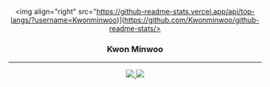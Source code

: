 
<!-- https://velog.io/@seondal/Github-Readme-%EA%BE%B8%EB%AF%B8%EA%B8%B0-%EC%B4%9D%EC%A0%95%EB%A6%AC#%EC%99%84%EC%84%B1 -->

<div align="center">
  
  <img align="right" src="https://github-readme-stats.vercel.app/api/top-langs/?username=Kwonminwoo)](https://github.com/Kwonminwoo/github-readme-stats/>
  
  ### Kwon Minwoo 
  
  ---
  
  <a href="https://github.com/Kwonminwoo">
    <img src="https://hits.seeyoufarm.com/api/count/incr/badge.svg?url=https%3A%2F%2Fgithub.com%2Fseondal&count_bg=%23000000&title_bg=%23000000&icon=github.svg&icon_color=%23E7E7E7&title=GitHub&edge_flat=false)"/>
  </a> 
 
  <a href="https://kwonminwoo.github.io/">
    <img src="https://img.shields.io/badge/StudyBlog-252A34?style=flat-square&logo=Storyblok&logoColor=white"/>
  </a>

  <br>
 
</div>
